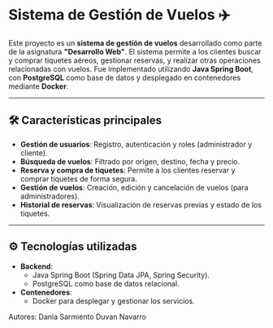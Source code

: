 # Sistema de Gestión de Vuelos ✈️

Este proyecto es un **sistema de gestión de vuelos** desarrollado como parte de la asignatura **"Desarrollo Web"**. El sistema permite a los clientes buscar y comprar tiquetes aéreos, gestionar reservas, y realizar otras operaciones relacionadas con vuelos. Fue implementado utilizando **Java Spring Boot**, con **PostgreSQL** como base de datos y desplegado en contenedores mediante **Docker**.

---

## 🛠️ **Características principales**
- **Gestión de usuarios**: Registro, autenticación y roles (administrador y cliente).
- **Búsqueda de vuelos**: Filtrado por origen, destino, fecha y precio.
- **Reserva y compra de tiquetes**: Permite a los clientes reservar y comprar tiquetes de forma segura.
- **Gestión de vuelos**: Creación, edición y cancelación de vuelos (para administradores).
- **Historial de reservas**: Visualización de reservas previas y estado de los tiquetes.

---

## ⚙️ **Tecnologías utilizadas**
- **Backend**:  
  - Java Spring Boot (Spring Data JPA, Spring Security).
  - PostgreSQL como base de datos relacional.
- **Contenedores**:  
  - Docker para desplegar y gestionar los servicios.


Autores:
Dania Sarmiento
Duvan Navarro
